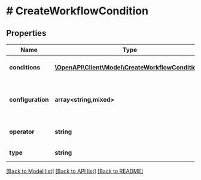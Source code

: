 # # CreateWorkflowCondition

## Properties

Name | Type | Description | Notes
------------ | ------------- | ------------- | -------------
**conditions** | [**\OpenAPI\Client\Model\CreateWorkflowCondition[]**](CreateWorkflowCondition.md) | The list of workflow conditions. | [optional]
**configuration** | **array<string,mixed>** | EXPERIMENTAL. The configuration of the transition rule. | [optional]
**operator** | **string** | The compound condition operator. | [optional]
**type** | **string** | The type of the transition rule. | [optional]

[[Back to Model list]](../../README.md#models) [[Back to API list]](../../README.md#endpoints) [[Back to README]](../../README.md)
